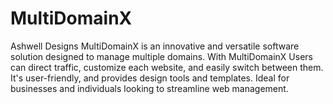 # MultiDomainX
Ashwell Designs MultiDomainX is an innovative and versatile software solution designed to manage multiple domains. With MultiDomainX Users can direct traffic, customize each website, and easily switch between them. It's user-friendly, and provides design tools and templates. Ideal for businesses and individuals looking to streamline web management.
